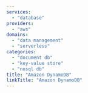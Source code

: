 ```yaml
---
services:
  - "database"
providers:
  - "aws"
domains:
  - "data management"
  - "serverless"
categories:
  - "document db"
  - "key-value store"
  - "nosql db"
title: "Amazon DynamoDB"
linkTitle: "Amazon DynamoDB"
---
```


